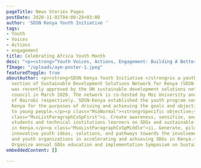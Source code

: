 ```yaml
---
pageTitle: News Stories Pages
postDate: 2020-11-01T04:00:28+03:00
author: 'SDSN Kenya Youth Initiative '
tags:
- Youth
- Voices
- Actions
- engagement
title: Celebrating Africa Youth Month
desc: "<p><strong>“Youth Voices, Actions, Engagement: Building A Better Africa”</strong></p>"
fImage: "/uploads/aym-poster-1.jpeg"
featuredToggle: true
aboutAuthor: <p><strong>SDSN Kenya Youth Initiative </strong>is a youth-led program
  section of Sustainable Development Solutions Network for Kenya (SDSN-Kenya) that
  was recently approved by the UN sustainable development solutions network strategy
  council in March 2020. The network is co-hosted by Moi University and the University
  of Nairobi respectively. SDSN-Kenya established the youth program section SDSN Youth
  Kenya for the purposes of driving and achieving the goals and objectives relating
  to young people.</p><p class="MsoNormal"><strong>Specific objective;</strong></p><p
  class="MsoListParagraphCxSpFirst">i. Create awareness, sensitize, and educate university
  students and technical institutions learners on SDGs and sustainable development
  in Kenya.</p><p class="MsoListParagraphCxSpMiddle">ii. Generate, pilot, and scale-up
  innovative youth ideas, solutions, and pathways towards the involvement of Youth
  and youth organizations in accelerating and achieving SDGs in Kenya.</p><p class="MsoListParagraphCxSpLast">iii.
  Organize annual SDGs education and implementation Symposium on Sustainable Development.</p>
embeddedContent: []

---
```


